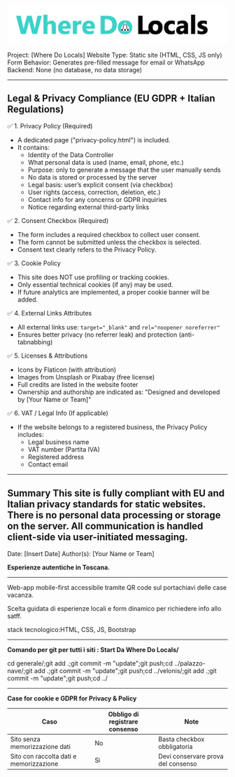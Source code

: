 ![Where Do Locals](assets/img/original/logo-wdl.png)

Project: [Where Do Locals]
Website Type: Static site (HTML, CSS, JS only)
Form Behavior: Generates pre-filled message for email or WhatsApp
Backend: None (no database, no data storage)

------------------------------------------------------------
Legal & Privacy Compliance (EU GDPR + Italian Regulations)
------------------------------------------------------------

✅ 1. Privacy Policy (Required)
- A dedicated page ("privacy-policy.html") is included.
- It contains:
  - Identity of the Data Controller
  - What personal data is used (name, email, phone, etc.)
  - Purpose: only to generate a message that the user manually sends
  - No data is stored or processed by the server
  - Legal basis: user’s explicit consent (via checkbox)
  - User rights (access, correction, deletion, etc.)
  - Contact info for any concerns or GDPR inquiries
  - Notice regarding external third-party links

✅ 2. Consent Checkbox (Required)
- The form includes a required checkbox to collect user consent.
- The form cannot be submitted unless the checkbox is selected.
- Consent text clearly refers to the Privacy Policy.

✅ 3. Cookie Policy
- This site does NOT use profiling or tracking cookies.
- Only essential technical cookies (if any) may be used.
- If future analytics are implemented, a proper cookie banner will be added.

✅ 4. External Links Attributes
- All external links use: `target="_blank"` and `rel="noopener noreferrer"`
- Ensures better privacy (no referrer leak) and protection (anti-tabnabbing)

✅ 5. Licenses & Attributions
- Icons by Flaticon (with attribution)
- Images from Unsplash or Pixabay (free license)
- Full credits are listed in the website footer
- Ownership and authorship are indicated as:
  "Designed and developed by [Your Name or Team]"

✅ 6. VAT / Legal Info (If applicable)
- If the website belongs to a registered business, the Privacy Policy includes:
  - Legal business name
  - VAT number (Partita IVA)
  - Registered address
  - Contact email

------------------------------------------------------------
Summary
This site is fully compliant with EU and Italian privacy standards for static websites.
There is no personal data processing or storage on the server.
All communication is handled client-side via user-initiated messaging.
------------------------------------------------------------

Date: [Insert Date]
Author(s): [Your Name or Team]


**Esperienze autentiche in Toscana.**  

---

Web-app mobile-first accessibile tramite QR code sul portachiavi delle case vacanza. 

Scelta guidata di esperienze locali e form dinamico per richiedere info allo satff. 

stack tecnologico:HTML, CSS, JS, Bootstrap


---

**Comando per git per tutti i siti : Start Da Where Do Locals/**  


cd generale/;git add .;git commit -m "update";git push;cd ../palazzo-nave/;git add .;git commit -m "update";git push;cd ../velonis/;git add .;git commit -m "update";git push;cd ../

---

**Case for cookie e GDPR for Privacy & Policy**  


| Caso                                    | Obbligo di registrare consenso | Note                               |
| --------------------------------------- | ------------------------------ | ---------------------------------- |
| Sito senza memorizzazione dati          | No                             | Basta checkbox obbligatoria        |
| Sito con raccolta dati e memorizzazione | Sì                             | Devi conservare prova del consenso |

        